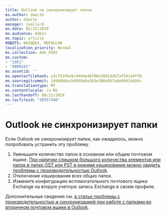 ```yaml
---
title: Outlook не синхронизирует папки
ms.author: daeite
author: daeite
manager: joallard
ms.date: 05/15/2019
ms.audience: Admin
ms.topic: article
ROBOTS: NOINDEX, NOFOLLOW
localization_priority: Normal
ms.collection: Adm_O365
ms.custom:
- "1951"
- "9000241"
ms.assetid: ''
ms.openlocfilehash: a3cf9193e9c9494ed6f00e3001dd57af591a9ff0
ms.sourcegitcommit: 1d98db8acb9959aba3b5e308a567ade6b62da56c
ms.translationtype: MT
ms.contentlocale: ru-RU
ms.lasthandoff: 08/22/2019
ms.locfileid: "36557346"
---
```

# <a name="outlook-not-synching-folders"></a>Outlook не синхронизирует папки

Если Outlook не синхронизирует папки, как ожидалось, можно попробовать устранить эту проблему.

1. Уменьшите количество папок в основном или общем почтовом ящике. [При наличии слишком большого количества элементов или папок в папке OST или PST в режиме кэширования можно увидеть проблемы с производительностью Outlook](https://support.microsoft.com/help/2768656).
2. Отключение кэширования всех общих папок.
3. Измените конфигурацию вспомогательного почтового ящика Exchange на вторую учетную запись Exchange в своем профиле.

Дополнительные сведения см. [в статье проблемы с производительностью и синхронизацией при работе с папками во вторичном почтовом ящике в Outlook](https://support.microsoft.com/help/3115602).